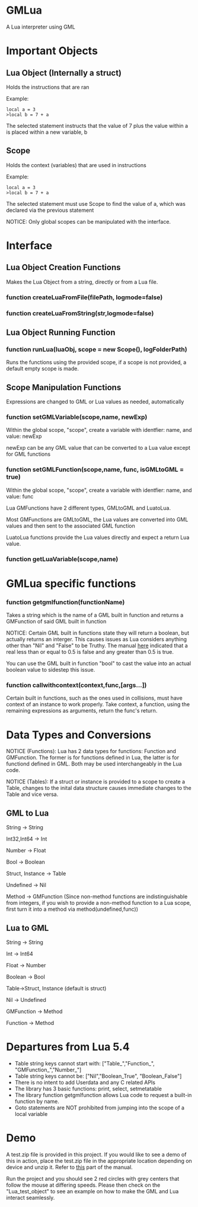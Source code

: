 # GMLua

A Lua interpreter using GML

# Important Objects

## Lua Object (Internally a struct)
Holds the instructions that are ran

Example: 
```
local a = 3
>local b = 7 + a
```
The selected statement instructs that the value of 7 plus the value within a is placed within a new variable, b


## Scope
Holds the context (variables) that are used in instructions

Example: 

```
local a = 3
>local b = 7 + a
```

The selected statement must use Scope to find the value of a, which was declared via the previous statement

NOTICE: Only global scopes can be manipulated with the interface. 

# Interface

## Lua Object Creation Functions

Makes the Lua Object from a string, directly or from a Lua file.

### function createLuaFromFile(filePath, logmode=false)

### function createLuaFromString(str,logmode=false)

## Lua Object Running Function

### function runLua(luaObj, scope = new Scope(), logFolderPath)
Runs the functions using the provided scope, if a scope is not provided, a default empty scope is made.

## Scope Manipulation Functions

Expressions are changed to GML or Lua values as needed, automatically

### function setGMLVariable(scope,name, newExp)

Within the global scope, "scope", create a variable with identfier: name, and value: newExp

newExp can be any GML value that can be converted to a Lua value except for GML functions

### function setGMLFunction(scope,name, func, isGMLtoGML = true)

Within the global scope, "scope", create a variable with identfier: name, and value: func

Lua GMFunctions have 2 different types, GMLtoGML and LuatoLua.

Most GMFunctions are GMLtoGML, the Lua values are converted into GML values and then sent to the associated GML function

LuatoLua functions provide the Lua values directly and expect a return Lua value.

### function getLuaVariable(scope,name)

# GMLua specific functions

### function getgmlfunction(functionName)
Takes a string which is the name of a GML built in function and returns a GMFunction of said GML built in function

NOTICE: Certain GML built in functions state they will return a boolean, but actually returns an interger. This causes issues as Lua considers anything other than "Nil" and "False" to be Truthy. The manual [here](https://manual.yoyogames.com/GameMaker_Language/GML_Overview/Data_Types.htm#) indicated that a real less than or equal to 0.5 is false and any greater than 0.5 is true. 

You can use the GML built in function "bool" to cast the value into an actual boolean value to sidestep this issue. 

### function callwithcontext(context,func,[args...])
Certain built in functions, such as the ones used in collisions, must have context of an instance to work properly. Take context, a function, using the remaining expressions as arguments, return the func's return.

# Data Types and Conversions

NOTICE (Functions): Lua has 2 data types for functions: Function and GMFunction. The former is for functions defined in Lua, the latter is for functiond defined in GML. Both may be used interchangeably in the Lua code.  

NOTICE (Tables): If a struct or instance is provided to a scope to create a Table, changes to the inital data structure causes immediate changes to the Table and vice versa.

## GML to Lua

String -> String

Int32,Int64 -> Int

Number -> Float

Bool -> Boolean

Struct, Instance -> Table

Undefined -> Nil

Method -> GMFunction (Since non-method functions are indistinguishable from integers, if you wish to provide a non-method function to a Lua scope, first turn it into a method via method(undefined,func))


## Lua to GML

String -> String

Int -> Int64 

Float -> Number

Boolean -> Bool

Table->Struct, Instance (default is struct)

Nil -> Undefined

GMFunction -> Method

Function -> Method 

# Departures from Lua 5.4

- Table string keys cannot start with: ["Table_","Function_", "GMFunction_","Number_"]
- Table string keys cannot be: ["Nil","Boolean_True", "Boolean_False"]
- There is no intent to add Userdata and any C related APIs
- The library has 3 basic functions: print, select, setmetatable
- The library function getgmlfunction allows Lua code to request a built-in function by name.
- Goto statements are NOT prohibited from jumping into the scope of a local variable

# Demo

A test.zip file is provided in this project. If you would like to see a demo of this in action, place the test.zip file in the appropriate location depending on device and unzip it. Refer to [this](https://manual.yoyogames.com/Additional_Information/The_File_System.htm) part of the manual.

Run the project and you should see 2 red circles with grey centers that follow the mouse at differing speeds. Please then check on the "Lua_test_object" to see an example on how to make the GML and Lua interact seamlessly.
